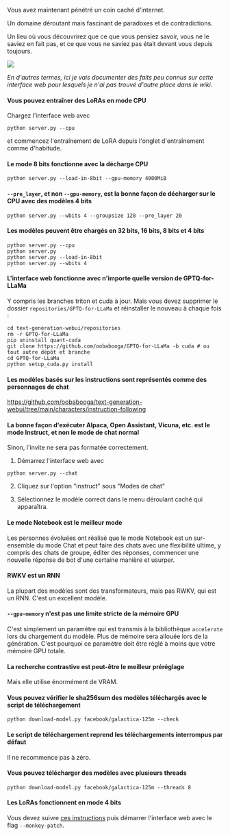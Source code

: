 Vous avez maintenant pénétré un coin caché d'internet.

Un domaine déroutant mais fascinant de paradoxes et de contradictions.

Un lieu où vous découvrirez que ce que vous pensiez savoir, vous ne le saviez en fait pas, et ce que vous ne saviez pas était devant vous depuis toujours.

![](https://i.pinimg.com/originals/6e/e2/7b/6ee27bad351d3aca470d80f1033ba9c6.jpg)

*En d'autres termes, ici je vais documenter des faits peu connus sur cette interface web pour lesquels je n'ai pas trouvé d'autre place dans le wiki.*

#### Vous pouvez entraîner des LoRAs en mode CPU

Chargez l'interface web avec

```
python server.py --cpu
```

et commencez l'entraînement de LoRA depuis l'onglet d'entraînement comme d'habitude.

#### Le mode 8 bits fonctionne avec la décharge CPU

```
python server.py --load-in-8bit --gpu-memory 4000MiB
```

#### `--pre_layer`, et non `--gpu-memory`, est la bonne façon de décharger sur le CPU avec des modèles 4 bits

```
python server.py --wbits 4 --groupsize 128 --pre_layer 20
```

#### Les modèles peuvent être chargés en 32 bits, 16 bits, 8 bits et 4 bits

```
python server.py --cpu
python server.py
python server.py --load-in-8bit
python server.py --wbits 4
```

#### L'interface web fonctionne avec n'importe quelle version de GPTQ-for-LLaMa

Y compris les branches triton et cuda à jour. Mais vous devez supprimer le dossier `repositories/GPTQ-for-LLaMa` et réinstaller le nouveau à chaque fois :

```
cd text-generation-webui/repositories
rm -r GPTQ-for-LLaMa
pip uninstall quant-cuda
git clone https://github.com/oobabooga/GPTQ-for-LLaMa -b cuda # ou tout autre dépôt et branche
cd GPTQ-for-LLaMa
python setup_cuda.py install
```

#### Les modèles basés sur les instructions sont représentés comme des personnages de chat

https://github.com/oobabooga/text-generation-webui/tree/main/characters/instruction-following

#### La bonne façon d'exécuter Alpaca, Open Assistant, Vicuna, etc. est le mode Instruct, et non le mode de chat normal

Sinon, l'invite ne sera pas formatée correctement.

1. Démarrez l'interface web avec

```
python server.py --chat
```

2. Cliquez sur l'option "instruct" sous "Modes de chat"

3. Sélectionnez le modèle correct dans le menu déroulant caché qui apparaîtra.

#### Le mode Notebook est le meilleur mode

Les personnes évoluées ont réalisé que le mode Notebook est un sur-ensemble du mode Chat et peut faire des chats avec une flexibilité ultime, y compris des chats de groupe, éditer des réponses, commencer une nouvelle réponse de bot d'une certaine manière et usurper.

#### RWKV est un RNN

La plupart des modèles sont des transformateurs, mais pas RWKV, qui est un RNN. C'est un excellent modèle.

#### `--gpu-memory` n'est pas une limite stricte de la mémoire GPU

C'est simplement un paramètre qui est transmis à la bibliothèque `accelerate` lors du chargement du modèle. Plus de mémoire sera allouée lors de la génération. C'est pourquoi ce paramètre doit être réglé à moins que votre mémoire GPU totale.

#### La recherche contrastive est peut-être le meilleur préréglage

Mais elle utilise énormément de VRAM.

#### Vous pouvez vérifier le sha256sum des modèles téléchargés avec le script de téléchargement

```
python download-model.py facebook/galactica-125m --check
```

#### Le script de téléchargement reprend les téléchargements interrompus par défaut

Il ne recommence pas à zéro.

#### Vous pouvez télécharger des modèles avec plusieurs threads

```
python download-model.py facebook/galactica-125m --threads 8
```

#### Les LoRAs fonctionnent en mode 4 bits

Vous devez suivre [ces instructions](GPTQ-models-(4-bit-mode).md#using-loras-in-4-bit-mode) puis démarrer l'interface web avec le flag `--monkey-patch`.
